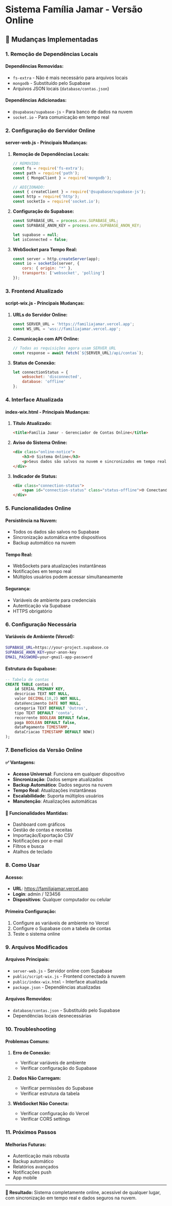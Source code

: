 # Sistema Família Jamar - Versão Online

## 🔄 Mudanças Implementadas

### **1. Remoção de Dependências Locais**

#### **Dependências Removidas:**
- `fs-extra` - Não é mais necessário para arquivos locais
- `mongodb` - Substituído pelo Supabase
- Arquivos JSON locais (`database/contas.json`)

#### **Dependências Adicionadas:**
- `@supabase/supabase-js` - Para banco de dados na nuvem
- `socket.io` - Para comunicação em tempo real

### **2. Configuração do Servidor Online**

#### **server-web.js - Principais Mudanças:**

1. **Remoção de Dependências Locais:**
   ```javascript
   // REMOVIDO:
   const fs = require('fs-extra');
   const path = require('path');
   const { MongoClient } = require('mongodb');
   
   // ADICIONADO:
   const { createClient } = require('@supabase/supabase-js');
   const http = require('http');
   const socketIo = require('socket.io');
   ```

2. **Configuração do Supabase:**
   ```javascript
   const SUPABASE_URL = process.env.SUPABASE_URL;
   const SUPABASE_ANON_KEY = process.env.SUPABASE_ANON_KEY;
   
   let supabase = null;
   let isConnected = false;
   ```

3. **WebSocket para Tempo Real:**
   ```javascript
   const server = http.createServer(app);
   const io = socketIo(server, {
       cors: { origin: "*" },
       transports: ['websocket', 'polling']
   });
   ```

### **3. Frontend Atualizado**

#### **script-wix.js - Principais Mudanças:**

1. **URLs do Servidor Online:**
   ```javascript
   const SERVER_URL = 'https://familiajamar.vercel.app';
   const WS_URL = 'wss://familiajamar.vercel.app';
   ```

2. **Comunicação com API Online:**
   ```javascript
   // Todas as requisições agora usam SERVER_URL
   const response = await fetch(`${SERVER_URL}/api/contas`);
   ```

3. **Status de Conexão:**
   ```javascript
   let connectionStatus = {
       websocket: 'disconnected',
       database: 'offline'
   };
   ```

### **4. Interface Atualizada**

#### **index-wix.html - Principais Mudanças:**

1. **Título Atualizado:**
   ```html
   <title>Família Jamar - Gerenciador de Contas Online</title>
   ```

2. **Aviso do Sistema Online:**
   ```html
   <div class="online-notice">
       <h3>🌐 Sistema Online</h3>
       <p>Seus dados são salvos na nuvem e sincronizados em tempo real entre todos os dispositivos.</p>
   </div>
   ```

3. **Indicador de Status:**
   ```html
   <div class="connection-status">
       <span id="connection-status" class="status-offline">🌐 Conectando...</span>
   </div>
   ```

### **5. Funcionalidades Online**

#### **Persistência na Nuvem:**
- Todos os dados são salvos no Supabase
- Sincronização automática entre dispositivos
- Backup automático na nuvem

#### **Tempo Real:**
- WebSockets para atualizações instantâneas
- Notificações em tempo real
- Múltiplos usuários podem acessar simultaneamente

#### **Segurança:**
- Variáveis de ambiente para credenciais
- Autenticação via Supabase
- HTTPS obrigatório

### **6. Configuração Necessária**

#### **Variáveis de Ambiente (Vercel):**
```bash
SUPABASE_URL=https://your-project.supabase.co
SUPABASE_ANON_KEY=your-anon-key
EMAIL_PASSWORD=your-gmail-app-password
```

#### **Estrutura do Supabase:**
```sql
-- Tabela de contas
CREATE TABLE contas (
    id SERIAL PRIMARY KEY,
    descricao TEXT NOT NULL,
    valor DECIMAL(10,2) NOT NULL,
    dataVencimento DATE NOT NULL,
    categoria TEXT DEFAULT 'Outros',
    tipo TEXT DEFAULT 'conta',
    recorrente BOOLEAN DEFAULT false,
    paga BOOLEAN DEFAULT false,
    dataPagamento TIMESTAMP,
    dataCriacao TIMESTAMP DEFAULT NOW()
);
```

### **7. Benefícios da Versão Online**

#### **✅ Vantagens:**
- **Acesso Universal**: Funciona em qualquer dispositivo
- **Sincronização**: Dados sempre atualizados
- **Backup Automático**: Dados seguros na nuvem
- **Tempo Real**: Atualizações instantâneas
- **Escalabilidade**: Suporta múltiplos usuários
- **Manutenção**: Atualizações automáticas

#### **🔧 Funcionalidades Mantidas:**
- Dashboard com gráficos
- Gestão de contas e receitas
- Importação/Exportação CSV
- Notificações por e-mail
- Filtros e busca
- Atalhos de teclado

### **8. Como Usar**

#### **Acesso:**
- **URL**: https://familiajamar.vercel.app
- **Login**: admin / 123456
- **Dispositivos**: Qualquer computador ou celular

#### **Primeira Configuração:**
1. Configure as variáveis de ambiente no Vercel
2. Configure o Supabase com a tabela de contas
3. Teste o sistema online

### **9. Arquivos Modificados**

#### **Arquivos Principais:**
- `server-web.js` - Servidor online com Supabase
- `public/script-wix.js` - Frontend conectado à nuvem
- `public/index-wix.html` - Interface atualizada
- `package.json` - Dependências atualizadas

#### **Arquivos Removidos:**
- `database/contas.json` - Substituído pelo Supabase
- Dependências locais desnecessárias

### **10. Troubleshooting**

#### **Problemas Comuns:**

1. **Erro de Conexão:**
   - Verificar variáveis de ambiente
   - Verificar configuração do Supabase

2. **Dados Não Carregam:**
   - Verificar permissões do Supabase
   - Verificar estrutura da tabela

3. **WebSocket Não Conecta:**
   - Verificar configuração do Vercel
   - Verificar CORS settings

### **11. Próximos Passos**

#### **Melhorias Futuras:**
- Autenticação mais robusta
- Backup automático
- Relatórios avançados
- Notificações push
- App mobile

---

**🎯 Resultado:** Sistema completamente online, acessível de qualquer lugar, com sincronização em tempo real e dados seguros na nuvem. 